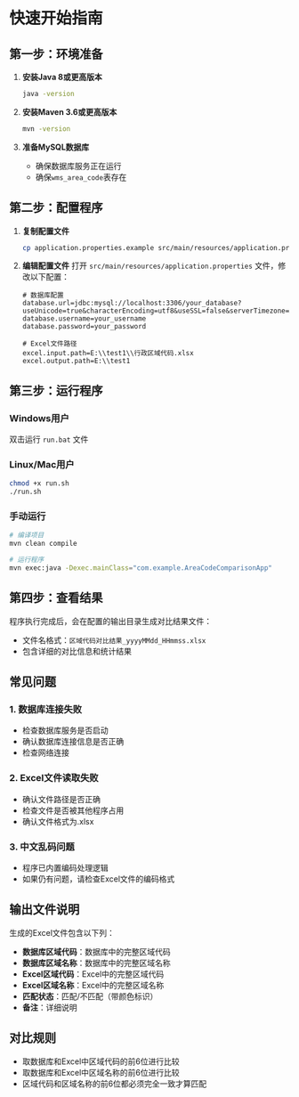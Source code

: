 # 快速开始指南

## 第一步：环境准备

1. **安装Java 8或更高版本**
   ```bash
   java -version
   ```

2. **安装Maven 3.6或更高版本**
   ```bash
   mvn -version
   ```

3. **准备MySQL数据库**
   - 确保数据库服务正在运行
   - 确保`wms_area_code`表存在

## 第二步：配置程序

1. **复制配置文件**
   ```bash
   cp application.properties.example src/main/resources/application.properties
   ```

2. **编辑配置文件**
   打开 `src/main/resources/application.properties` 文件，修改以下配置：
   
   ```properties
   # 数据库配置
   database.url=jdbc:mysql://localhost:3306/your_database?useUnicode=true&characterEncoding=utf8&useSSL=false&serverTimezone=Asia/Shanghai
   database.username=your_username
   database.password=your_password
   
   # Excel文件路径
   excel.input.path=E:\\test1\\行政区域代码.xlsx
   excel.output.path=E:\\test1
   ```

## 第三步：运行程序

### Windows用户
双击运行 `run.bat` 文件

### Linux/Mac用户
```bash
chmod +x run.sh
./run.sh
```

### 手动运行
```bash
# 编译项目
mvn clean compile

# 运行程序
mvn exec:java -Dexec.mainClass="com.example.AreaCodeComparisonApp"
```

## 第四步：查看结果

程序执行完成后，会在配置的输出目录生成对比结果文件：
- 文件名格式：`区域代码对比结果_yyyyMMdd_HHmmss.xlsx`
- 包含详细的对比信息和统计结果

## 常见问题

### 1. 数据库连接失败
- 检查数据库服务是否启动
- 确认数据库连接信息是否正确
- 检查网络连接

### 2. Excel文件读取失败
- 确认文件路径是否正确
- 检查文件是否被其他程序占用
- 确认文件格式为.xlsx

### 3. 中文乱码问题
- 程序已内置编码处理逻辑
- 如果仍有问题，请检查Excel文件的编码格式

## 输出文件说明

生成的Excel文件包含以下列：
- **数据库区域代码**：数据库中的完整区域代码
- **数据库区域名称**：数据库中的完整区域名称
- **Excel区域代码**：Excel中的完整区域代码
- **Excel区域名称**：Excel中的完整区域名称
- **匹配状态**：匹配/不匹配（带颜色标识）
- **备注**：详细说明

## 对比规则

- 取数据库和Excel中区域代码的前6位进行比较
- 取数据库和Excel中区域名称的前6位进行比较
- 区域代码和区域名称的前6位都必须完全一致才算匹配 
